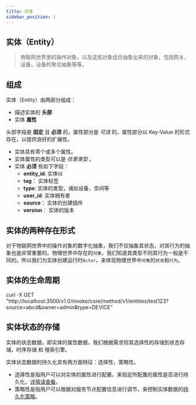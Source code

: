 ```yaml
---
title: 实体
sidebar_position: 1
---
```


## 实体（Entity）

> 物联网世界里的操作对象，以及这些对象组合抽象出来的对象，包括网关，设备，设备的聚合抽象等等。


## 组成

实体（Entity）由两部分组成：
- 描述实体的 **头部**
- 实体 **属性**

头部字段是 **固定** 且 **必须** 的，属性部分是 *可选* 的，属性部分以 Key-Value 的形式存在，以提供良好的扩展性。

- 实体具有零个或多个属性。
- 实体属性的类型可以是 *任意类型* 。
- 实体 **必须** 有如下字段：
    - **entity_id**: 实体id
    - **tag**： 实体标签
    - **type**: 实体的类型，诸如设备，空间等
    - **user_id**: 实体拥有者
    - **source**： 实体的创建插件
    - **version**： 实体的版本


## 实体的两种存在形式

对于物联网世界中的操作对象的数字化抽象，我们不仅抽象其状态，对其行为的抽象也是非常重要的。物理世界中存在的`对象`，我们知道其类型不同其行为一般是不同的。所以我们为实体创建运行时`Actor`，来体现物理世界中`对象`的`状态`和`行为`。


## 实体的生命周期


curl -X GET "http://localhost:3500/v1.0/invoke/core/method/v1/entities/test123?source=abcd&owner=admin&type=DEVICE" 


## 实体状态的存储

实体的状态数据，即实体的属性数据，我们根据需求将其选择性的存储到状态存储，时序存储 和 搜索引擎。

实体状态数据的持久化具有两方面特征：选择性，策略性。

- 选择性是指用户可以对实体的属性进行配置，来指定所配置的属性是否进行持久化，[详情请查看](model.md)。
- 策略性是指用户可以根据对服务节点配置信息进行调节，来控制实体数据的[持久化策略](persistent-strategy.md)。















